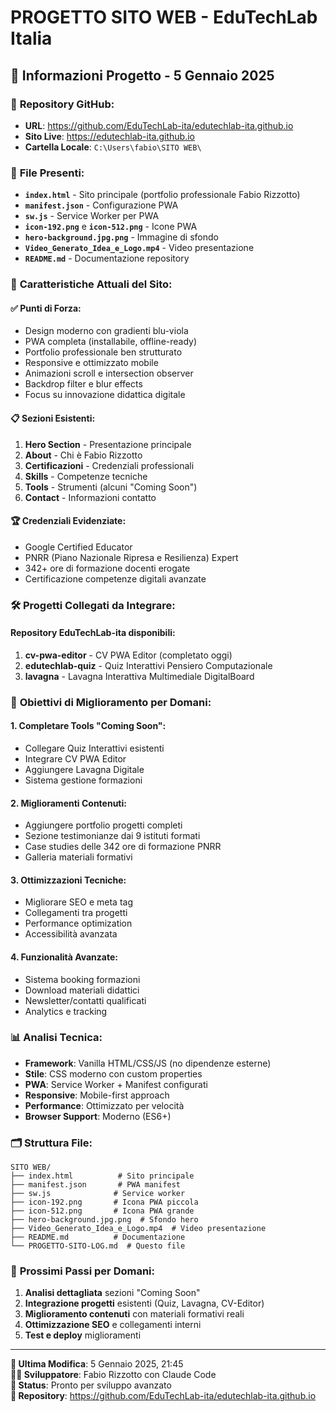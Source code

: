 # PROGETTO SITO WEB - EduTechLab Italia

## 📍 **Informazioni Progetto - 5 Gennaio 2025**

### 🎯 **Repository GitHub:**
- **URL**: https://github.com/EduTechLab-ita/edutechlab-ita.github.io
- **Sito Live**: https://edutechlab-ita.github.io
- **Cartella Locale**: `C:\Users\fabio\SITO WEB\`

### 📁 **File Presenti:**
- **`index.html`** - Sito principale (portfolio professionale Fabio Rizzotto)
- **`manifest.json`** - Configurazione PWA
- **`sw.js`** - Service Worker per PWA
- **`icon-192.png`** e **`icon-512.png`** - Icone PWA
- **`hero-background.jpg.png`** - Immagine di sfondo
- **`Video_Generato_Idea_e_Logo.mp4`** - Video presentazione
- **`README.md`** - Documentazione repository

### 🚀 **Caratteristiche Attuali del Sito:**

#### ✅ **Punti di Forza:**
- Design moderno con gradienti blu-viola
- PWA completa (installabile, offline-ready)
- Portfolio professionale ben strutturato
- Responsive e ottimizzato mobile
- Animazioni scroll e intersection observer
- Backdrop filter e blur effects
- Focus su innovazione didattica digitale

#### 📋 **Sezioni Esistenti:**
1. **Hero Section** - Presentazione principale
2. **About** - Chi è Fabio Rizzotto
3. **Certificazioni** - Credenziali professionali
4. **Skills** - Competenze tecniche
5. **Tools** - Strumenti (alcuni "Coming Soon")
6. **Contact** - Informazioni contatto

#### 🏆 **Credenziali Evidenziate:**
- Google Certified Educator
- PNRR (Piano Nazionale Ripresa e Resilienza) Expert
- 342+ ore di formazione docenti erogate
- Certificazione competenze digitali avanzate

### 🛠️ **Progetti Collegati da Integrare:**

#### **Repository EduTechLab-ita disponibili:**
1. **cv-pwa-editor** - CV PWA Editor (completato oggi)
2. **edutechlab-quiz** - Quiz Interattivi Pensiero Computazionale
3. **lavagna** - Lavagna Interattiva Multimediale DigitalBoard

### 🎯 **Obiettivi di Miglioramento per Domani:**

#### **1. Completare Tools "Coming Soon":**
- Collegare Quiz Interattivi esistenti
- Integrare CV PWA Editor
- Aggiungere Lavagna Digitale
- Sistema gestione formazioni

#### **2. Miglioramenti Contenuti:**
- Aggiungere portfolio progetti completi
- Sezione testimonianze dai 9 istituti formati
- Case studies delle 342 ore di formazione PNRR
- Galleria materiali formativi

#### **3. Ottimizzazioni Tecniche:**
- Migliorare SEO e meta tag
- Collegamenti tra progetti
- Performance optimization
- Accessibilità avanzata

#### **4. Funzionalità Avanzate:**
- Sistema booking formazioni
- Download materiali didattici
- Newsletter/contatti qualificati
- Analytics e tracking

### 📊 **Analisi Tecnica:**
- **Framework**: Vanilla HTML/CSS/JS (no dipendenze esterne)
- **Stile**: CSS moderno con custom properties
- **PWA**: Service Worker + Manifest configurati
- **Responsive**: Mobile-first approach
- **Performance**: Ottimizzato per velocità
- **Browser Support**: Moderno (ES6+)

### 🗂️ **Struttura File:**
```
SITO WEB/
├── index.html          # Sito principale
├── manifest.json       # PWA manifest
├── sw.js              # Service worker
├── icon-192.png       # Icona PWA piccola
├── icon-512.png       # Icona PWA grande
├── hero-background.jpg.png  # Sfondo hero
├── Video_Generato_Idea_e_Logo.mp4  # Video presentazione
├── README.md          # Documentazione
└── PROGETTO-SITO-LOG.md  # Questo file
```

### 🚀 **Prossimi Passi per Domani:**
1. **Analisi dettagliata** sezioni "Coming Soon"
2. **Integrazione progetti** esistenti (Quiz, Lavagna, CV-Editor)
3. **Miglioramento contenuti** con materiali formativi reali
4. **Ottimizzazione SEO** e collegamenti interni
5. **Test e deploy** miglioramenti

---

**📅 Ultima Modifica**: 5 Gennaio 2025, 21:45  
**👨‍💻 Sviluppatore**: Fabio Rizzotto con Claude Code  
**🎯 Status**: Pronto per sviluppo avanzato  
**🔗 Repository**: https://github.com/EduTechLab-ita/edutechlab-ita.github.io